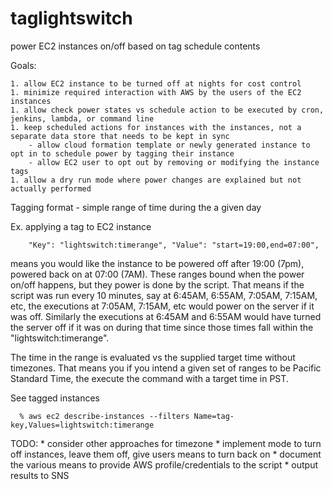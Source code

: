 # taglightswitch
power EC2 instances on/off based on tag schedule contents 

Goals:

    1. allow EC2 instance to be turned off at nights for cost control
    1. minimize required interaction with AWS by the users of the EC2 instances
    1. allow check power states vs schedule action to be executed by cron, jenkins, lambda, or command line
    1. keep scheduled actions for instances with the instances, not a separate data store that needs to be kept in sync
        - allow cloud formation template or newly generated instance to opt in to schedule power by tagging their instance
        - allow EC2 user to opt out by removing or modifying the instance tags
    1. allow a dry run mode where power changes are explained but not actually performed

   Tagging format - simple range of time during the a given day

   Ex. applying a tag to EC2 instance

        "Key": "lightswitch:timerange", "Value": "start=19:00,end=07:00",

   means you would like the instance to be powered off after 19:00 (7pm), powered back on at 07:00 (7AM).
   These ranges bound when the power on/off happens, but they power is done by
   the script. That means if the script was run every 10 minutes, say at 6:45AM, 6:55AM, 7:05AM,
   7:15AM, etc, the executions at 7:05AM, 7:15AM, etc would power on the server if it was off.
   Similarly the executions at 6:45AM and 6:55AM would have turned the server off if it
   was on during that time since those times fall within the "lightswitch:timerange".


   The time in the range is evaluated vs the supplied target time without timezones.
   That means you if you intend a given set of ranges to be Pacific Standard Time,
   the execute the command with a target time in PST.


   See tagged instances

      % aws ec2 describe-instances --filters Name=tag-key,Values=lightswitch:timerange



   TODO:
     * consider other approaches for timezone
     * implement mode to turn off instances, leave them off, give users means to turn back on
     * document the various means to provide AWS profile/credentials to the script
     * output results to SNS 
